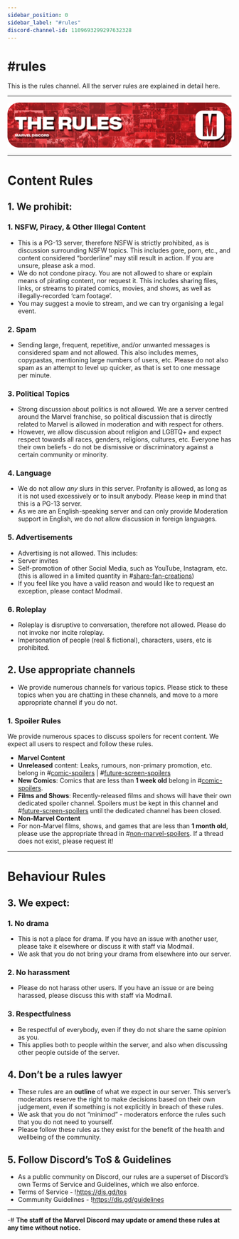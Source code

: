 ```yaml
---
sidebar_position: 0
sidebar_label: "#rules"
discord-channel-id: 1109693299297632328
---
```


# #rules

This is the rules channel. All the server rules are explained in detail here.

---

![Rules header](../../../static/img/discord-pages/Rules.png)

---

# __Content Rules__
## 1. We prohibit:
### 1. NSFW, Piracy, & Other Illegal Content
* This is a PG-13 server, therefore NSFW is strictly prohibited, as is discussion surrounding NSFW topics. This includes gore, porn, etc., and content considered “borderline” may still result in action. If you are unsure, please ask a mod.
* We do not condone piracy. You are not allowed to share or explain means of pirating content, nor request it. This includes sharing files, links, or streams to pirated comics, movies, and shows, as well as illegally-recorded ‘cam footage’.
 * You may suggest a movie to stream, and we can try organising a legal event. 
### 2. Spam
* Sending large, frequent, repetitive, and/or unwanted messages is considered spam and not allowed. This also includes memes, copypastas, mentioning large numbers of users, etc. Please do not also spam as an attempt to level up quicker, as that is set to one message per minute. 
### 3. Political Topics
* Strong discussion about politics is not allowed. We are a server centred around the Marvel franchise, so political discussion that is directly related to Marvel is allowed in moderation and with respect for others.
* However, we allow discussion about religion and LGBTQ+ and expect respect towards all races, genders, religions, cultures, etc. Everyone has their own beliefs - do not be dismissive or discriminatory against a certain community or minority.
### 4. Language
* We do not allow *any* slurs in this server. Profanity is allowed, as long as it is not used excessively or to insult anybody. Please keep in mind that this is a PG-13 server.
* As we are an English-speaking server and can only provide Moderation support in English, we do not allow discussion in foreign languages. 
### 5. Advertisements
* Advertising is not allowed. This includes:
 * Server invites
 * Self-promotion of other Social Media, such as YouTube, Instagram, etc. (this is allowed in a limited quantity in #[share-fan-creations](1110201220666228858))
* If you feel like you have a valid reason and would like to request an exception, please contact Modmail.
### 6. Roleplay
* Roleplay is disruptive to conversation, therefore not allowed. Please do not invoke nor incite roleplay.
* Impersonation of people (real & fictional), characters, users, etc is prohibited.
## 2. Use appropriate channels
* We provide numerous channels for various topics. Please stick to these topics when you are chatting in these channels, and move to a more appropriate channel if you do not.
### 1. Spoiler Rules
We provide numerous spaces to discuss spoilers for recent content. We expect all users to respect and follow these rules.
* **Marvel Content**
 * **Unreleased** content: Leaks, rumours, non-primary promotion, etc. belong in #[comic-spoilers](1109731683177078867) | #[future-screen-spoilers](1109731729385721926)
 * **New Comics**: Comics that are less than __1 week old__ belong in #[comic-spoilers](1109731683177078867).
 * **Films and Shows**: Recently-released films and shows will have their own dedicated spoiler channel. Spoilers must be kept in this channel and #[future-screen-spoilers](1109731729385721926) until the dedicated channel has been closed. 
* **Non-Marvel Content**
 * For non-Marvel films, shows, and games that are less than __1 month old__, please use the appropriate thread in #[non-marvel-spoilers](1109733536832946196). If a thread does not exist, please request it!

---

# __Behaviour Rules__
## 3. We expect:
### 1. No drama
* This is not a place for drama. If you have an issue with another user, please take it elsewhere or discuss it with staff via Modmail.
* We ask that you do not bring your drama from elsewhere into our server.
### 2. No harassment
* Please do not harass other users. If you have an issue or are being harassed, please discuss this with staff via Modmail.
### 3. Respectfulness
* Be respectful of everybody, even if they do not share the same opinion as you.
* This applies both to people within the server, and also when discussing other people outside of the server. 
## 4. Don’t be a rules lawyer
* These rules are an **outline** of what we expect in our server. This server’s moderators reserve the right to make decisions based on their own judgement, even if something is not explicitly in breach of these rules.
* We ask that you do not “minimod” - moderators enforce the rules such that you do not need to yourself. 
* Please follow these rules as they exist for the benefit of the health and wellbeing of the community.
## 5. Follow Discord’s ToS & Guidelines
* As a public community on Discord, our rules are a superset of Discord’s own Terms of Service and Guidelines, which we also enforce.
 * Terms of Service - !https://dis.gd/tos
 * Community Guidelines - !https://dis.gd/guidelines

---

-# **The staff of the Marvel Discord may update or amend these rules at any time without notice.**
